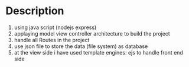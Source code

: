 # Description 
1. using java script (nodejs express)
2. applaying model view controller architecture to build the project
3. handle all Routes in the project 
4. use json file to store the data (file system) as database
5. at the view side i have used template engines: ejs to handle front end side  
